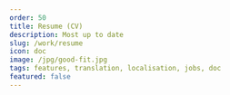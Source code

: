 ```yaml
---
order: 50
title: Resume (CV)
description: Most up to date
slug: /work/resume
icon: doc
image: /jpg/good-fit.jpg
tags: features, translation, localisation, jobs, doc
featured: false
---
```

